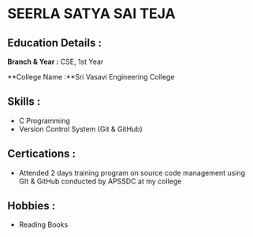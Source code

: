 # SEERLA SATYA SAI TEJA

## Education Details :

**Branch & Year :** CSE, 1st Year

**College Name :**Sri Vasavi Engineering College

## Skills :

- C Programming
- Version Control System (Git & GitHub)

## Certications :

- Attended 2 days training program on source code management using GIt & GitHub conducted by APSSDC at my college

## Hobbies :

- Reading Books
